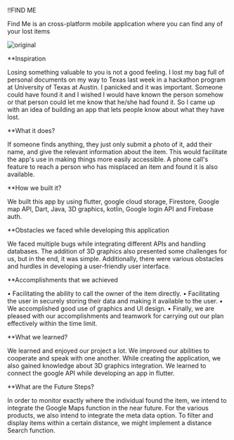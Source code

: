    !!FIND ME

Find Me is an cross-platform mobile application where you can find any of your lost items

![original](https://user-images.githubusercontent.com/35656849/198723651-6a28e072-09c6-4cfb-8865-a8f551ce9d8a.png)


**Inspiration

Losing something valuable to you is not a good feeling. I lost my bag full of personal documents on my way to Texas last week in a hackathon program at University of Texas at Austin. I panicked and it was important. Someone could have found it and I wished I would have known the person somehow or that person could let me know that he/she had found it. So I came up with an idea of building an app that lets people know about what they have lost.

**What it does?

If someone finds anything, they just only submit a photo of it, add their name, and give the relevant information about the item. This would facilitate the app's use in making things more easily accessible. A phone call's feature to reach a person who has misplaced an item and found it is also available.

**How we built it?

We built this app by using flutter, google cloud storage, Firestore, Google map API, Dart, Java, 3D graphics, kotlin, Google login API and Firebase auth.

**Obstacles we faced while developing this application

We faced multiple bugs while integrating different APIs and handling databases. The addition of 3D graphics also presented some challenges for us, but in the end, it was simple. Additionally, there were various obstacles and hurdles in developing a user-friendly user interface.

**Accomplishments that we achieved

• Facilitating the ability to call the owner of the item directly. • Facilitating the user in securely storing their data and making it available to the user. • We accomplished good use of graphics and UI design. • Finally, we are pleased with our accomplishments and teamwork for carrying out our plan effectively within the time limit.

**What we learned?

We learned and enjoyed our project a lot. We improved our abilities to cooperate and speak with one another. While creating the application, we also gained knowledge about 3D graphics integration. We learned to connect the google API while developing an app in flutter.

**What are the Future Steps?

In order to monitor exactly where the individual found the item, we intend to integrate the Google Maps function in the near future. For the various products, we also intend to integrate the meta data option. To filter and display items within a certain distance, we might implement a distance Search function.

